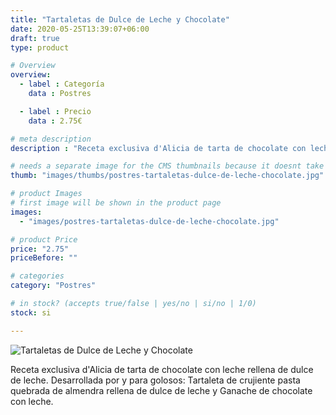 ```yaml
---
title: "Tartaletas de Dulce de Leche y Chocolate"
date: 2020-05-25T13:39:07+06:00
draft: true
type: product

# Overview
overview:
  - label : Categoría
    data : Postres

  - label : Precio
    data : 2.75€

# meta description
description : "Receta exclusiva d'Alicia de tarta de chocolate con leche rellena de dulce de leche."

# needs a separate image for the CMS thumbnails because it doesnt take arrays (slideshow images)
thumb: "images/thumbs/postres-tartaletas-dulce-de-leche-chocolate.jpg"

# product Images
# first image will be shown in the product page
images:
  - "images/postres-tartaletas-dulce-de-leche-chocolate.jpg"

# product Price
price: "2.75"
priceBefore: ""

# categories
category: "Postres"

# in stock? (accepts true/false | yes/no | si/no | 1/0)
stock: si

---
```

![Tartaletas de Dulce de Leche y Chocolate](/images/postres-tartaletas-dulce-de-leche-chocolate.jpg "Tartaletas de Dulce de Leche y Chocolate")

Receta exclusiva d'Alicia de tarta de chocolate con leche rellena de dulce de leche. Desarrollada por y para golosos: Tartaleta de crujiente pasta quebrada de almendra rellena de dulce de leche y Ganache de chocolate con leche.
